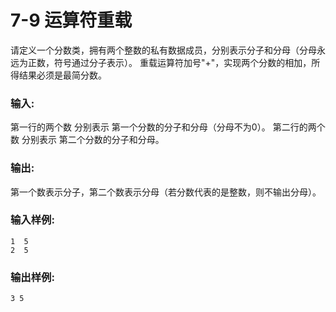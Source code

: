 # 7-9 运算符重载
请定义一个分数类，拥有两个整数的私有数据成员，分别表示分子和分母（分母永远为正数，符号通过分子表示）。
重载运算符加号"+"，实现两个分数的相加，所得结果必须是最简分数。

### 输入:

第一行的两个数 分别表示 第一个分数的分子和分母（分母不为0）。 第二行的两个数 分别表示 第二个分数的分子和分母。

### 输出:

第一个数表示分子，第二个数表示分母（若分数代表的是整数，则不输出分母）。

### 输入样例:

    
    
    1  5
    2  5
    
    

### 输出样例:

    
    
    3 5
    

